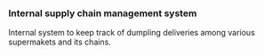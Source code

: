 ﻿### Internal supply chain management system
Internal system to keep track of dumpling deliveries among various supermakets and its chains.
